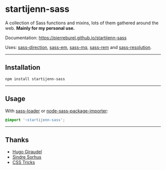 # startijenn-sass

A collection of Sass functions and mixins, lots of them gathered around the web. **Mainly for my personal use.**

Documentation: https://pierreburel.github.io/startijenn-sass

Uses: [sass-direction](https://github.com/pierreburel/sass-direction), [sass-em](https://github.com/pierreburel/sass-em), [sass-mq](https://github.com/sass-mq/sass-mq), [sass-rem](https://github.com/pierreburel/sass-rem) and [sass-resolution](https://github.com/pierreburel/sass-resolution).

---

## Installation

```shell
npm install startijenn-sass
```

---

## Usage

With [sass-loader](https://github.com/webpack-contrib/sass-loader) or [node-sass-package-importer](https://github.com/maoberlehner/node-sass-package-importer):

```scss
@import '~startijenn-sass';
```

---

## Thanks

* [Hugo Giraudel](https://github.com/HugoGiraudel)
* [Sindre Sorhus](https://github.com/sindresorhus)
* [CSS Tricks](https://css-tricks.com/snippets/sass/)
